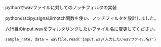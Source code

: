 pythonでwavファイルに対してのノッチフィルタの実装

pythonのscipy.signal.iirnotch関数を使い、ノッチフィルタを設計しました。

六行目のinput.wavをフィルタリングしたいファイル名に変更してください。

```
sample_rate, data = wavfile.read('input.wav(入力したいwavファイル名)')
```
